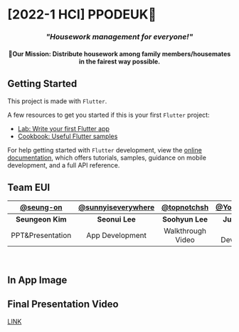 # [2022-1 HCI] PPODEUK🫧
### *<p align="center">"Housework management for everyone!"</p>*
#### <p align="center">🎯Our Mission: Distribute housework among family members/housemates in the fairest way possible. </p>

## Getting Started
This project is made with `Flutter`.

A few resources to get you started if this is your first `Flutter` project:

- [Lab: Write your first Flutter app](https://docs.flutter.dev/get-started/codelab)
- [Cookbook: Useful Flutter samples](https://docs.flutter.dev/cookbook)

For help getting started with `Flutter` development, view the
[online documentation](https://docs.flutter.dev/), which offers tutorials,
samples, guidance on mobile development, and a full API reference.

## Team EUI

|[@seung-on](https://github.com/seung-eon)|[@sunnyiseverywhere](https://github.com/sunnyineverywhere)|[@topnotchsh](http://github.com/topnotchsh)|[@Yongmalyang](https://github.com/Yongmalyang)|
|:---:|:---:|:---:|:---:|
|<b>Seungeon Kim</b>|<b>Seonui Lee</b>|<b>Soohyun Lee</b>|<b>Juyeon Lee</b>|
|PPT&Presentation|App Development|Walkthrough Video|App Development|
<br>

## In App Image

## Final Presentation Video
[LINK](https://youtu.be/uSS8On34FHA)
<br>

